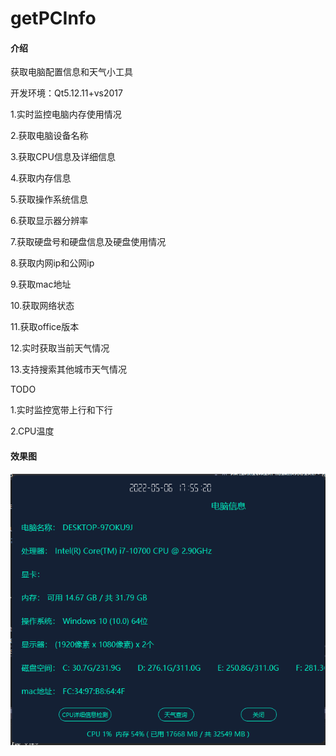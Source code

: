 # getPCInfo

#### 介绍
获取电脑配置信息和天气小工具

开发环境：Qt5.12.11+vs2017

1.实时监控电脑内存使用情况

2.获取电脑设备名称

3.获取CPU信息及详细信息

4.获取内存信息

5.获取操作系统信息

6.获取显示器分辨率

7.获取硬盘号和硬盘信息及硬盘使用情况

8.获取内网ip和公网ip

9.获取mac地址

10.获取网络状态

11.获取office版本

12.实时获取当前天气情况

13.支持搜索其他城市天气情况

TODO

1.实时监控宽带上行和下行

2.CPU温度

#### 效果图
![image](https://github.com/KikyoShaw/getPCInfo/blob/master/GIF/1.gif)
